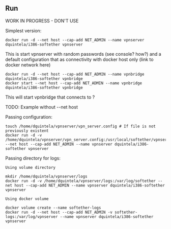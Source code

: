

## Run

WORK IN PROGRESS - DON'T USE

Simplest version:

    docker run -d --net host --cap-add NET_ADMIN --name vpnserver dquintela/i386-softether vpnserver
	
This is start vpnserver with random passwords (see console? how?) and a default configuration that as connectivity with 
docker host only (link to docker network here)

	docker run -d --net host --cap-add NET_ADMIN --name vpnbridge dquintela/i386-softether vpnbridge
	docker start --net host --cap-add NET_ADMIN --name vpnbridge dquintela/i386-softether vpnbridge
	
This will start vpnbridge that connects to ?

TODO: Example without --net host

Passing configuration:

	touch /home/dquintela/vpnserver/vpn_server.config # If file is not previously existent
	docker run -d -v /home/dquintela/vpnserver/vpn_server.config:/usr/local/softether/vpnserver/vpn_server.config --net host --cap-add NET_ADMIN --name vpnserver dquintela/i386-softether vpnserver
	
Passing directory for logs:

	Using volume directory

	mkdir /home/dquintela/vpnserver/logs
	docker run -d -v /home/dquintela/vpnserver/logs:/var/log/softether --net host --cap-add NET_ADMIN --name vpnserver dquintela/i386-softether vpnserver

	Using docker volume
	
	docker volume create --name softether-logs
	docker run -d --net host --cap-add NET_ADMIN -v softether-logs:/var/log/vpnserver --name vpnserver dquintela/i386-softether vpnserver
